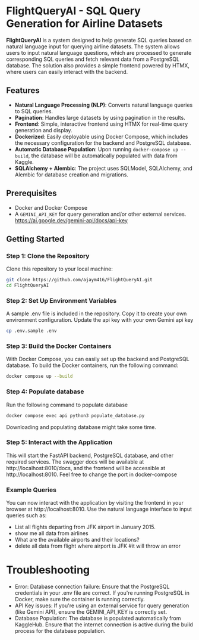 # FlightQueryAI - SQL Query Generation for Airline Datasets

**FlightQueryAI** is a system designed to help generate SQL queries based on natural language input for querying airline datasets. The system allows users to input natural language questions, which are processed to generate corresponding SQL queries and fetch relevant data from a PostgreSQL database. The solution also provides a simple frontend powered by HTMX, where users can easily interact with the backend.

## Features
- **Natural Language Processing (NLP)**: Converts natural language queries to SQL queries.
- **Pagination**: Handles large datasets by using pagination in the results.
- **Frontend**: Simple, interactive frontend using HTMX for real-time query generation and display.
- **Dockerized**: Easily deployable using Docker Compose, which includes the necessary configuration for the backend and PostgreSQL database.
- **Automatic Database Population**: Upon running `docker-compose up --build`, the database will be automatically populated with data from Kaggle.
- **SQLAlchemy + Alembic**: The project uses SQLModel, SQLAlchemy, and Alembic for database creation and migrations.

## Prerequisites
- Docker and Docker Compose
- A `GEMINI_API_KEY` for query generation and/or other external services. https://ai.google.dev/gemini-api/docs/api-key

## Getting Started

### Step 1: Clone the Repository
Clone this repository to your local machine:

```bash
git clone https://github.com/ajaym416/FlightQueryAI.git
cd FlightQueryAI
```
### Step 2: Set Up Environment Variables
A sample .env file is included in the repository. Copy it to create your own environment configuration. Update the api key with your own Gemini api key

```bash
cp .env.sample .env
```
### Step 3: Build the Docker Containers
With Docker Compose, you can easily set up the backend and PostgreSQL database. To build the Docker containers, run the following command:

```bash
docker compose up --build
```

### Step 4: Populate database
Run the following command to populate database
```bash
docker compose exec api python3 populate_database.py
```
Downloading and populating database might take some time.

### Step 5: Interact with the Application
This will start the FastAPI backend, PostgreSQL database, and other required services. The swagger docs will be available at http://localhost:8010/docs, and the frontend will be accessible at http://localhost:8010. Feel free to change the port in docker-compose

###  Example Queries
You can now interact with the application by visiting the frontend in your browser at http://localhost:8010. Use the natural language interface to input queries such as:

- List all flights departing from JFK airport in January 2015.
- show me all data from airlines
- What are the available airports and their locations?
- delete all data from flight where airport is JFK #it will throw an error

# Troubleshooting
- Error: Database connection failure: Ensure that the PostgreSQL credentials in your .env file are correct. If you're running PostgreSQL in Docker, make sure the container is running correctly.
- API Key issues: If you're using an external service for query generation (like Gemini API), ensure the GEMINI_API_KEY is correctly set.
- Database Population: The database is populated automatically from KaggleHub. Ensure that the internet connection is active during the build process for the database population.






